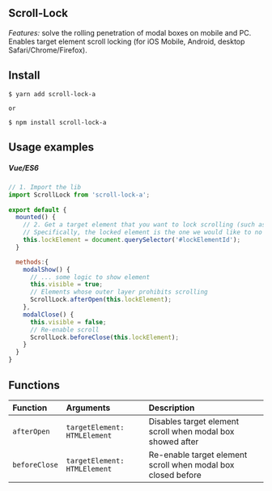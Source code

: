 ## Scroll-Lock
*Features:*
solve the rolling penetration of modal boxes on mobile and PC.
Enables target element scroll locking (for iOS Mobile, Android, desktop Safari/Chrome/Firefox).
## Install
    
    $ yarn add scroll-lock-a
    
    or
    
    $ npm install scroll-lock-a

## Usage examples
##### Vue/ES6

```javascript
// 1. Import the lib
import ScrollLock from 'scroll-lock-a';
  
export default {
  mounted() {
    // 2. Get a target element that you want to lock scrolling (such as a body/container).
    // Specifically, the locked element is the one we would like to no allow scroll.
    this.lockElement = document.querySelector('#lockElementId');
  }

  methods:{
    modalShow() {
      // ... some logic to show element
      this.visible = true;
      // Elements whose outer layer prohibits scrolling
      ScrollLock.afterOpen(this.lockElement); 
    },
    modalClose() {
      this.visible = false;
      // Re-enable scroll 
      ScrollLock.beforeClose(this.lockElement);
    }
  }
}
```

## Functions

| Function | Arguments | Description |
| :--- | :--- | :--- |
| `afterOpen` | `targetElement: HTMLElement` | Disables target element scroll when modal box showed  after |
| `beforeClose` | `targetElement: HTMLElement` | Re-enable target element scroll when modal box closed  before |
